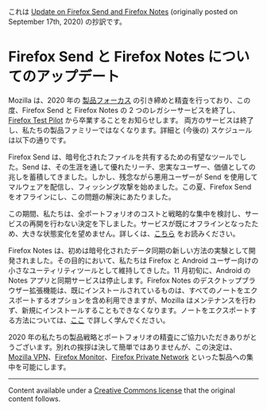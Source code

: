 これは [Update on Firefox Send and Firefox Notes](https://blog.mozilla.org/blog/2020/09/17/update-on-firefox-send-and-firefox-notes/) (originally posted on September 17th, 2020) の抄訳です。

# Firefox Send と Firefox Notes についてのアップデート

Mozilla は、2020 年の [製品フォーカス](https://blog.mozilla.org/blog/2020/08/11/changing-world-changing-mozilla/) の引き締めと精査を行っており、この度、Firefox Send と Firefox Notes の 2 つのレガシーサービスを終了し、[Firefox Test Pilot](https://medium.com/firefox-test-pilot/adios-amigo-51bec2a00072) から卒業することをお知らせします。
両方のサービスは終了し、私たちの製品ファミリーではなくなります。詳細と (今後の) スケジュールは以下の通りです。

Firefox Send は、暗号化されたファイルを共有するための有望なツールでした。Send は、その生涯を通して優れたリーチ、忠実なユーザー、価値としての兆しを蓄積してきました。しかし、残念ながら悪用ユーザーが Send を使用してマルウェアを配信し、フィッシング攻撃を始めました。この夏、Firefox Send をオフラインにし、この問題の解決にあたりました。

この期間、私たちは、全ポートフォリオのコストと戦略的な集中を検討し、サービスの再開を行わない決定を下しました。サービスが既にオフラインとなったため、大きな状態変化を望めません。詳しくは、[こちら](https://support.mozilla.org/ja/kb/what-happened-firefox-send) をお読みください。

Firefox Notes は、初めは暗号化されたデータ同期の新しい方法の実験として開発されました。その目的において、私たちは Firefox と Android ユーザー向けの小さなユーティリティツールとして維持してきした。11 月初旬に、Android の Notes アプリと同期サービスは停止します。Firefox Notes のデスクトップブラウザー拡張機能は、既にインストールされているものは、すべてのノートをエクスポートするオプションを含め利用できますが、Mozilla はメンテナンスを行わず、新規にインストールすることもできなくなります。ノートをエクスポートする方法については、[ここ](https://support.mozilla.org/kb/notes-status) で詳しく学んでください。

2020 年の私たちの製品戦略とポートフォリオの精査にご協力いただきありがとうございます。別れの挨拶は決して簡単ではありませんが、この決定は、[Mozilla VPN](https://vpn.mozilla.org/)、[Firefox Monitor](https://monitor.firefox.com/)、[Firefox Private Network](https://fpn.firefox.com/) といった製品への集中を可能にします。

---
Content available under a [Creative Commons license](https://creativecommons.org/licenses/by-sa/3.0/deed.ja) that the original content follows.
